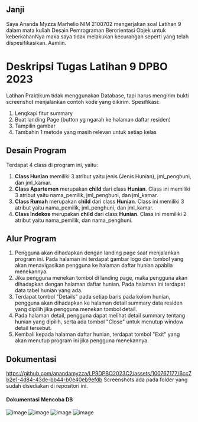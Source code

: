 ## Janji
Saya Ananda Myzza Marhelio NIM 2100702 mengerjakan soal Latihan 9 dalam mata kuliah Desain Pemrograman Berorientasi Objek untuk keberkahanNya maka saya tidak melakukan kecurangan seperti yang telah dispesifikasikan. Aamiin.

# Deskripsi Tugas Latihan 9 DPBO 2023
Latihan Praktikum tidak menggunakan Database, tapi harus mengirim bukti screenshot menjalankan contoh kode yang dikirim.
Spesifikasi:
1. Lengkapi fitur summary
2. Buat landing Page (button yg ngarah ke halaman daftar residen)
3. Tampilin gambar
4. Tambahin 1 metode yang masih relevan untuk setiap kelas

## Desain Program
Terdapat 4 class di program ini, yaitu:
1. **Class Hunian** memiliki 3 atribut yaitu jenis (Jenis Hunian), jml_penghuni, dan jml_kamar.
2. **Class Apartemen** merupakan __child__ dari class **Hunian**. Class ini memiliki 3 atribut yaitu nama_pemilik, jml_penghuni, dan jml_kamar.
3. **Class Rumah** merupakan __child__ dari class **Hunian**. Class ini memiliki 3 atribut yaitu nama_pemilik, jml_penghuni, dan jml_kamar.
4. **Class Indekos** merupakan __child__ dari class **Hunian**. Class ini memiliki 2 atribut yaitu nama_pemilik, dan nama_penghuni.

## Alur Program
1. Pengguna akan dihadapkan dengan landing page saat menjalankan program ini. Pada halaman ini terdapat gambar logo dan tombol yang akan menavigasikan pengguna ke halaman daftar hunian apabila menekannya.
2. Jika pengguna menekan tombol di landing page, maka pengguna akan dihadapkan dengan halaman daftar hunian. Pada halaman ini terdapat data tabel hunian yang ada.
3. Terdapat tombol "Details" pada setiap baris pada kolom hunian, pengguna akan dihadapkan ke halaman detail summary data residen yang dipilih jika pengguna menekan tombol detail.
4. Pada halaman detail, pengguna dapat melihat detail summary tentang hunian yang dipilih, serta ada tombol "Close" untuk menutup window detail tersebut.
5. Kembali kepada halaman daftar hunian, terdapat tombol "Exit" yang akan menutup program ini jika pengguna menekannya.

## Dokumentasi
https://github.com/anandamyzza/LP9DPBO2023C2/assets/100767177/6cc7b2e1-4d84-43de-bb44-b0e40eb9efdb
Screenshots ada pada folder yang sudah disediakan di repositori ini.

#### Dokumentasi Mencoba DB
![image](https://cdn.discordapp.com/attachments/771791679165431808/1111950602814107749/image.png)
![image](https://cdn.discordapp.com/attachments/771791679165431808/1111950648678809641/image.png)
![image](https://github.com/anandamyzza/LP9DPBO2023C2/assets/100767177/c71ad94b-43e8-4918-8c6a-f76656ecb39b)
![image](https://github.com/anandamyzza/LP9DPBO2023C2/assets/100767177/e3efe54e-b151-4c46-b8ca-db7cb891a53e)
